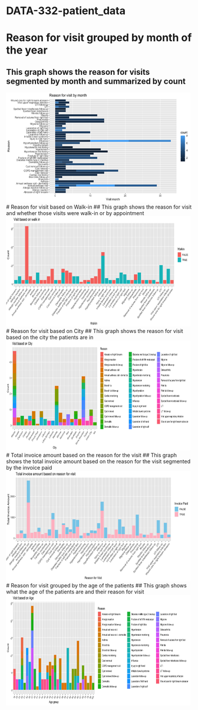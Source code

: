 # DATA-332-patient_data  
# Reason for visit grouped by month of the year  
## This graph shows the reason for visits segmented by month and summarized by count 
<img src = "Images/Reason for visit by month 2.png" height = 300, width = 500>   
# Reason for visit based on Walk-in   
## This graph shows the reason for visit and whether those visits were walk-in or by appointment   
<img src = "Images/visit based on walk in 2.png" height = 300, width = 500>  
# Reason for visit based on City  
## This graph shows the reason for visit based on the city the patients are in  
<img src = "Images/Visit based on city.png" height = 300, width = 500>  
# Total invoice amount based on the reason for the visit   
## This graph shows the total invoice amount based on the reason for the visit segmented by the invoice paid  
<img src = "Images/Total invoice amount based on reason for visit.png" height = 300, width = 500>  
# Reason for visit grouped by the age of the patients  
## This graph shows what the age of the patients are and their reason for visit  
<img src = "Images/Visit based on age.png" height = 300, width = 500>





